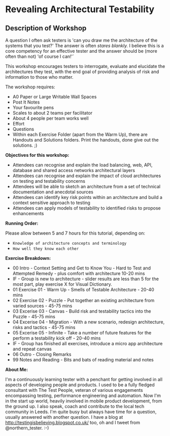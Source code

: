 # Revealing Architectural Testability

## Description of Workshop

A question I often ask testers is 'can you draw me the architecture of the systems that you test?' The answer is often *stares blankly.* I believe this is a core competency for an effective tester and the answer should be (more often than not) 'of course I can!'`

This workshop encourages testers to interrogate, evaluate and elucidate the architectures they test, with the end goal of providing analysis of risk and information to those who matter.

The workshop requires:

* A0 Paper or Large Writable Wall Spaces
* Post It Notes
* Your favourite pens
* Scales to about 2 teams per facilitator 
* About 4 people per team works well
* Effort
* Questions
* Within each Exercise Folder (apart from the Warm Up), there are Handouts and Solutions folders. Print the handouts, done give out the solutions. ;)

__Objectives for this workshop:__

* Attendees can recognise and explain the load balancing, web, API, database and shared access networks architectural layers
* Attendees can recognise and explain the impact of cloud architectures on testing and testability concerns
* Attendees will be able to sketch an architecture from a set of technical documentation and anecdotal sources
* Attendees can identify key risk points within an architecture and build a context sensitive approach to testing
* Attendees can apply models of testability to identified risks to propose enhancements

__Running Order:__

Please allow between 5 and 7 hours for this tutorial, depending on:

* `Knowledge of architecture concepts and terminology`
* `How well they know each other`

__Exercise Breakdown:__

* 00 Intro - Context Setting and Get to Know You - Hard to Test and Attempted Remedy - plus comfort with architecture 10-20 mins
* IF - Group is new to architecture - slider results are less than 5 for the most part, play exercise X for Visual Dictionary.
* 01 Exercise 01 - Warm Up - Smells of Testable Architecture - 20-40 mins
* 02 Exercise 02 - Puzzle - Put together an existing architecture from varied sources - 45-75 mins
* 03 Excerise 03 - Canvas - Build risk and testability tactics into the Puzzle - 45-75 mins
* 04 Excerise 04 - Migration - With a new scenario, redesign architecture, risks and tactics - 45-75 mins
* 05 Excerise 05 - Infinite - Take a number of future features for the perform a testability kick off - 20-40 mins
* IF - Group has finished all exercises, introduce a micro app architecture and repeat canvas
* 06 Outro - Closing Remarks
* 99 Notes and Reading - Bits and bats of reading material and notes

__About Me:__

I'm a continuously learning tester with a penchant for getting involved in all aspects of developing people and products. I used to be a fully fledged consultant with The Test People, veteran of various engagements encompassing testing, performance engineering and automation. Now I'm in the start up world, heavily involved in mobile product development, from the ground up. I also speak, coach and contribute to the local tech community in Leeds. I'm quite busy but always have time for a question, usually answered with another question. I have a blog at <http://testingisbelieving.blogspot.co.uk/> too, oh and I tweet from @northern_tester. :-)